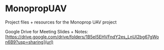 # MonopropUAV
Project files + resources for the Monoprop UAV project

Google Drive for Meeting Slides + Notes: [https://drive.google.com/drive/folders/1B5el5EHVFndY2es_LnUI2bg67gWon6B9?usp=sharing](url)
